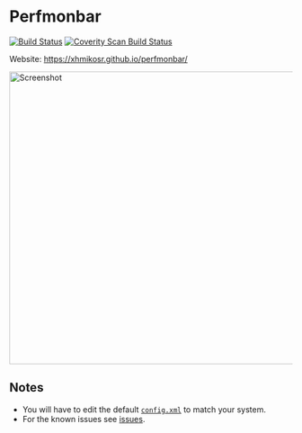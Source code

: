 # Perfmonbar

[![Build Status](https://github.com/XhmikosR/perfmonbar/workflows/CI/badge.svg)](https://github.com/XhmikosR/perfmonbar/actions?workflow=CI)
[![Coverity Scan Build Status](https://img.shields.io/coverity/scan/1105.svg)](https://scan.coverity.com/projects/1105)

Website: <https://xhmikosr.github.io/perfmonbar/>

<img src="https://xhmikosr.github.io/perfmonbar/img/screenshot@2x.jpg" alt="Screenshot" width="520">

## Notes

* You will have to edit the default [`config.xml`](https://github.com/XhmikosR/perfmonbar/blob/master/src/config.xml) to match your system.
* For the known issues see [issues](https://github.com/XhmikosR/perfmonbar/issues).
